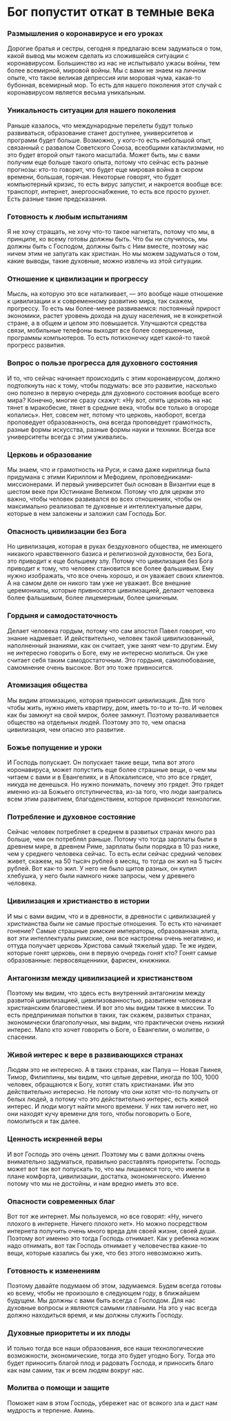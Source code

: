 # Бог попустит откат в темные века

### Размышления о коронавирусе и его уроках  
Дорогие братья и сестры, сегодня я предлагаю всем задуматься о том, какой вывод мы можем сделать из сложившейся ситуации с коронавирусом. Большинство из нас не испытывало ужасы войны, тем более всемирной, мировой войны. Мы с вами не знаем на личном опыте, что такое великая депрессия или моровая чума, какая-то бубонная, всемирный мор. То есть для нашего поколения этот случай с коронавирусом является весьма уникальным.

### Уникальность ситуации для нашего поколения  
Раньше казалось, что международные перелеты будут только развиваться, образование станет доступнее, университетов и программ будет больше. Возможно, у кого-то есть небольшой опыт, связанный с развалом Советского Союза, всеобщими катаклизмами, но это будет второй опыт такого масштаба. Может быть, мы с вами получим еще больше такого опыта, потому что сейчас есть разные прогнозы: кто-то говорит, что будет еще мировая война в скором времени, большая, горячая. Некоторые говорят, что будет компьютерный кризис, то есть вирус запустит, и накроется вообще все: транспорт, интернет, энергооснабжение, то есть все просто рухнет. Есть разные такие предсказания.

### Готовность к любым испытаниям  
Я не хочу стращать, не хочу что-то такое нагнетать, потому что мы, в принципе, ко всему готовы должны быть. Что бы ни случилось, мы должны быть с Господом, должны быть с Ним вместе, поэтому нас ничем этим не запугать как христиан. Но мы можем задуматься о том, какие выводы, такие духовные, можно извлечь из этой ситуации.

### Отношение к цивилизации и прогрессу  
Мысль, на которую это все наталкивает, — это вообще наше отношение к цивилизации и к современному развитию мира, так скажем, прогрессу. То есть мы более-менее развиваемся: постоянный прирост экономики, растет уровень дохода на душу населения, не в конкретной стране, а в общем и целом это повышается. Улучшаются средства связи, мобильные телефоны выходят все более совершенные, программы компьютеров. То есть потихонечку идет какой-то такой прогресс развития.

### Вопрос о пользе прогресса для духовного состояния  
И то, что сейчас начинает происходить с этим коронавирусом, должно подтолкнуть нас к тому, чтобы подумать: все это развитие, насколько оно полезно в первую очередь для духовного состояния вообще всего мира? Конечно, многие сразу скажут: «Ну вот, опять церковь на нас тянет в мракобесие, тянет в средние века, чтобы все только в огороде копались». Нет, совсем нет, потому что церковь, наоборот, всегда проповедует образованность, она всегда проповедует грамотность, разные формы искусства, разные формы науки и техники. Всегда все университеты всегда с этим уживались.

### Церковь и образование  
Мы знаем, что и грамотность на Руси, и сама даже кириллица была придумана с этими Кириллом и Мефодием, проповедниками-миссионерами. И первый университет был основан в Византии еще в шестом веке при Юстиниане Великом. Потому что для церкви это важно, чтобы человек развивался во всех отношениях, чтобы он максимально реализовал те духовные и интеллектуальные дары, которые в нем заложены и заложил сам Господь Бог.

### Опасность цивилизации без Бога  
Но цивилизация, которая в руках бездуховного общества, не имеющего никакого нравственного базиса и религиозной духовности, без Бога, это приводит к еще большему злу. Потому что цивилизация без Бога приводит к тому, что человек становится все более фальшивым. Ему нужно изображать, что все очень хорошо, и он уважает своих клиентов. А на самом деле он никого там уже не уважает. Все внешние церемониалы, которые привносятся цивилизацией, делают человека более фальшивым, более лицемерным, более циничным.

### Гордыня и самодостаточность  
Делает человека гордым, потому что сам апостол Павел говорит, что знание надмевает. И действительно, человек такой цивилизованный, наполненный знаниями, как он считает, уже занят чем-то другим. Ему не интересно говорить о Боге, ему не интересно молиться. Он уже считает себя таким самодостаточным. Это гордыня, самолюбование, самомнение очень высокое. Вот это тоже привносится.

### Атомизация общества  
Мы видим атомизацию, которая привносит цивилизация. Для того чтобы жить, нужно иметь квартиру, дом, иметь то-то и то-то. И человек как бы замкнут на свой мирок, более замкнут. Поэтому разваливается общество на отдельных людей. Поэтому это то, чем опасна цивилизация, чем опасно это развитие.

### Божье попущение и уроки  
И Господь попускает. Он попускает такие вещи, типа вот этого коронавируса, может попустить еще более страшные вещи, о чем мы читаем с вами и в Евангелиях, и в Апокалипсисе, что это все грядет, никуда не денешься. Но нужно понимать, почему это грядет. Это грядет именно из-за Божьего отступничества, из-за того, что люди заигрались всем этим развитием, благоденствием, которое привносит технологии.

### Потребление и духовное состояние  
Сейчас человек потребляет в среднем в развитых странах много раз больше, чем он потреблял раньше. Потому что тогда зарплаты были в древнем мире, в древнем Риме, зарплаты были порядка в 10 раз ниже, чем у среднего человека сейчас. То есть если сейчас средний человек живет, скажем, на 50 тысяч рублей в месяц, то тогда он жил на 5 тысяч рублей. Вот как-то жил. У него не было щитов разных, он купил хлебушка, у него были намного ниже запросы, чем у древнего человека.

### Цивилизация и христианство в истории  
И мы с вами видим, что и в древности, в древности с цивилизацией у христианства были не самые простые отношения. То есть кто начинает гонение? Самые страшные римские императоры, образованная элита, вот эти интеллектуалы римские, они все настроены очень негативно, и оттуда получает церковь Христова самый тяжелый удар. Те же иудеи, которые гонят церковь, они в первую очередь гонят кто? Гонят самые образованные: первосвященники, фарисеи, книжники.

### Антагонизм между цивилизацией и христианством  
Поэтому мы видим, что здесь есть внутренний антагонизм между развитой цивилизацией, цивилизованностью, развитием человека и христианским благовестием. И вот это мы видим также в миссии. То есть предпринимая попытки в таких, так скажем, развитых странах, экономически благополучных, мы видим, что практически очень низкий интерес. Мало кто хочет говорить о Боге, о Евангелии, о молитве, о спасении.

### Живой интерес к вере в развивающихся странах  
Людям это не интересно. А в таких странах, как Папуа — Новая Гвинея, Тимор, Филиппины, мы видим, что целые деревни, иногда по 100, 1000 человек, обращаются к Богу, хотят стать христианами. Им это действительно интересно. Не потому что они хотят что-то получить от белых людей, а потому что это действительно интерес, есть живой интерес. И люди могут найти много времени. У них там ничего нет, но они находят кучу времени для того, чтобы поговорить о Боге, помолиться и так далее.  

### Ценность искренней веры  
И вот Господь это очень ценит. Поэтому мы с вами должны очень внимательно задуматься, правильно расставлять приоритеты. Господь может вот так вот попускать то, что мы лишаемся того, что имели в плане комфорта, цивилизации, достатка, экономического. Именно потому что мы не достойны, и нам вредно иметь это все.  

### Опасности современных благ  
Вот тот же интернет. Мы пользуемся, но все говорят: «Ну, ничего плохого в интернете. Ничего плохого нет». Но можно посредством интернета получить очень много вреда для своей жизни, своей души. Поэтому вот именно это тогда Господь отнимает. Как у ребенка ножик надо отнимать, вот так Господь отнимает у человечества какие-то вещи, которые казались бы уже, что без этого невозможно жить.  

### Готовность к изменениям  
Поэтому давайте подумаем об этом, задумаемся. Будем всегда готовы ко всему, чтобы не произошло в следующем году, в ближайшем будущем. Мы должны с вами быть всегда с Господом. Для нас духовные вопросы и являются самыми главными. На это у нас всегда должно находиться время, и мы должны служить Господу.  

### Духовные приоритеты и их плоды  
И только тогда все наши образования, все наши технологические возможности, экономические, тогда это будет угодно Богу. Тогда это будет приносить благой плод и радовать Господа, и приносить благо как нам самим, так и всем людям вокруг нас.  

### Молитва о помощи и защите  
Поможет нам в этом Господь, убережет нас от всякого зла и даст нам мудрость и терпение. Аминь.

